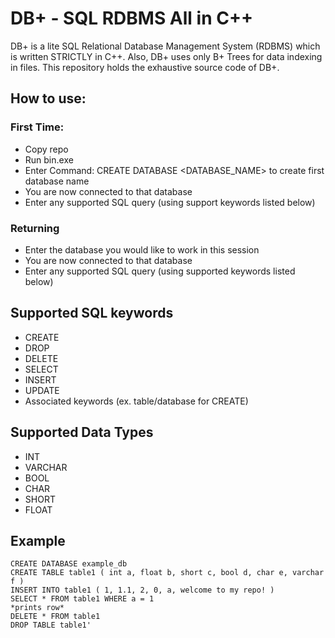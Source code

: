 # DB+ - SQL RDBMS All in C++
DB+ is a lite SQL Relational Database Management System (RDBMS) which is written STRICTLY in C++. Also, DB+ uses only B+ Trees for data indexing in files.
This repository holds the exhaustive source code of DB+. 
## How to use:
### First Time:
- Copy repo
- Run bin.exe
- Enter Command: CREATE DATABASE <DATABASE_NAME> to create first database name
- You are now connected to that database
- Enter any supported SQL query (using support keywords listed below)
### Returning
- Enter the database you would like to work in this session
- You are now connected to that database
- Enter any supported SQL query (using supported keywords listed below)

## Supported SQL keywords
- CREATE
- DROP
- DELETE
- SELECT
- INSERT
- UPDATE
- Associated keywords (ex. table/database for CREATE)
## Supported Data Types
- INT
- VARCHAR
- BOOL
- CHAR
- SHORT
- FLOAT
## Example
`CREATE DATABASE example_db`\
`CREATE TABLE table1 ( int a, float b, short c, bool d, char e, varchar f )`\
`INSERT INTO table1 ( 1, 1.1, 2, 0, a, welcome to my repo! )`\
`SELECT * FROM table1 WHERE a = 1`\
`*prints row*`\
`DELETE * FROM table1`\
`DROP TABLE table1'
`
